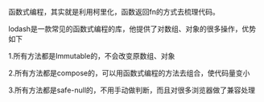 函数式编程，其实就是利用柯里化，函数返回fn的方式去梳理代码。

lodash是一款常见的函数式编程的库，他提供了对数组、对象的很多操作，优势如下

1.所有方法都是Immutable的，不会改变原数组、对象

2.所有方法都是compose的，可以用函数式编程的方法去组合，使代码量变小

3.所有方法都是safe-null的，不用手动做判断，而且对很多浏览器做了兼容处理
